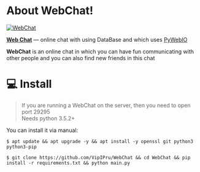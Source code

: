 # About WebChat!
[![WebChat](https://readme-typing-svg.herokuapp.com?color=%2336BCF7&lines=Web+Chat)](https://viphost.serv00.com:29295)

<b><a href="https://viphost.serv00.com:29295">Web Chat</a></b> — online chat with using DataBase and which uses <a href="https://pypi.org/project/pywebio/">PyWebIO</a><br>

<b>WebChat</b> is an online chat in which you can have fun communicating with other people and you can also find new friends in this chat

<h1>💻 Install</h1>

> If you are running a WebChat on the server, then you need to open port 29295 <br>
> Needs python 3.5.2+

You can install it via manual: <br>
```
$ apt update && apt upgrade -y && apt install -y openssl git python3 python3-pip
```
```
$ git clone https://github.com/VipIPru/WebChat && cd WebChat && pip install -r requirements.txt && python main.py
```